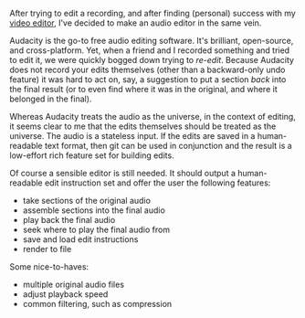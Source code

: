 After trying to edit a recording, and after finding (personal) success with my [video editor](https://github.com/dansgithubuser/dansvideoeditor), I've decided to make an audio editor in the same vein.

Audacity is the go-to free audio editing software. It's brilliant, open-source, and cross-platform. Yet, when a friend and I recorded something and tried to edit it, we were quickly bogged down trying to _re-edit_. Because Audacity does not record your edits themselves (other than a backward-only undo feature) it was hard to act on, say, a suggestion to put a section _back_ into the final result (or to even find where it was in the original, and where it belonged in the final).

Whereas Audacity treats the audio as the universe, in the context of editing, it seems clear to me that the edits themselves should be treated as the universe. The audio is a stateless input. If the edits are saved in a human-readable text format, then git can be used in conjunction and the result is a low-effort rich feature set for building edits.

Of course a sensible editor is still needed. It should output a human-readable edit instruction set and offer the user the following features:
- take sections of the original audio
- assemble sections into the final audio
- play back the final audio
- seek where to play the final audio from
- save and load edit instructions
- render to file

Some nice-to-haves:
- multiple original audio files
- adjust playback speed
- common filtering, such as compression
